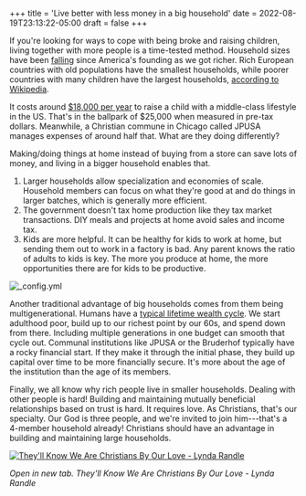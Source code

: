 +++
title = 'Live better with less money in a big household'
date = 2022-08-19T23:13:22-05:00
draft = false
+++

If you're looking for ways to cope with being broke and raising children, living together with more people is a time-tested method. Household sizes have been [falling](https://www.pewresearch.org/fact-tank/2019/10/01/the-number-of-people-in-the-average-u-s-household-is-going-up-for-the-first-time-in-over-160-years/) since America's founding as we got richer. Rich European countries with old populations have the smallest households, while poorer countries with many children have the largest households, [according to Wikipedia](https://en.wikipedia.org/wiki/List_of_countries_by_number_of_households).

It costs around [$18,000 per year](https://www.wsj.com/articles/it-now-costs-300-000-to-raise-a-child-11660864334) to raise a child with a middle-class lifestyle in the US. That's in the ballpark of $25,000 when measured in pre-tax dollars. Meanwhile, a Christian commune in Chicago called JPUSA manages expenses of around half that. What are they doing differently?

Making/doing things at home instead of buying from a store can save lots of money, and living in a bigger household enables that. 
1. Larger households allow specialization and economies of scale. Household members can focus on what they're good at and do things in larger batches, which is generally more efficient.
2. The government doesn't tax home production like they tax market transactions. DIY meals and projects at home avoid sales and income tax.
3. Kids are more helpful. It can be healthy for kids to work at home, but sending them out to work in a factory is bad. Any parent knows the ratio of adults to kids is key. The more you produce at home, the more opportunities there are for kids to be productive.

![_config.yml](/images/household_size.png)

Another traditional advantage of big households comes from them being multigenerational. Humans have a [typical lifetime wealth cycle](https://wyattclarke.github.io/welfare-kingdom/). We start adulthood poor, build up to our richest point by our 60s, and spend down from there. Including multiple generations in one budget can smooth that cycle out. Communal institutions like JPUSA or the Bruderhof typically have a rocky financial start. If they make it through the initial phase, they build up capital over time to be more financially secure. It's more about the age of the institution than the age of its members.

Finally, we all know why rich people live in smaller households. Dealing with other people is hard! Building and maintaining mutually beneficial relationships based on trust is hard. It requires love. As Christians, that's our specialty. Our God is three people, and we're invited to join him---that's a 4-member household already! Christians should have an advantage in building and maintaining large households.

[![They'll Know We Are Christians By Our Love - Lynda Randle](https://img.youtube.com/vi/tWzku-RPm40/0.jpg)](https://youtu.be/tWzku-RPm40)

*Open in new tab. They'll Know We Are Christians By Our Love - Lynda Randle*
